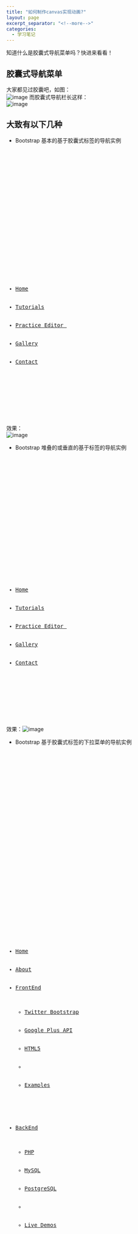 ```yaml
---
title: "如何制作canvas实现动画?"
layout: page
excerpt_separator: "<!--more-->"
categories:
  - 学习笔记
--- 
```



知道什么是胶囊式导航菜单吗？快进来看看！  
<!--more-->  
## 胶囊式导航菜单  
大家都见过胶囊吧，如图：  
![image](/assets/images/capsule.jpg)
而胶囊式导航栏长这样：  
![image](/assets/images/navigation_bars.png)    
## 大致有以下几种
- Bootstrap 基本的基于胶囊式标签的导航实例  

<pre> 
<div class="container">
    <div class="row">
        <div class="span8">
            <ul class="nav nav-pills">
                <li class="active"><a href="#">Home</a></li>
                <li><a href="#">Tutorials</a></li>
                <li><a href="#">Practice Editor </a></li>
                <li><a href="#">Gallery</a></li>
                <li><a href="#">Contact</a></li>
            </ul>
        </div>
    </div>
</div>
</pre>  
效果：  
![image](/assets/images/navigation_bar1.jpg)  
- Bootstrap 堆叠的或垂直的基于标签的导航实例 

<pre>
<div class="container">
    <div class="row">
        <div class="span8">
            <ul class="nav nav-tabs nav-stacked">
                <li class="active"><a href="#">Home</a></li>
                <li><a href="#">Tutorials</a></li>
                <li><a href="#">Practice Editor </a></li>
                <li><a href="#">Gallery</a></li>
                <li><a href="#">Contact</a></li>
            </ul>
        </div>
    </div>
</div>
</pre>
效果：![image](/assets/images/navigation_bar2.jpg)  
- Bootstrap 基于胶囊式标签的下拉菜单的导航实例 

<pre>
<!DOCTYPE html> 
<html lang="en">
<head>
    <meta charset="utf-8">
    <title>Bootstrap 基于胶囊式标签的下拉菜单的导航实例</title>
    <meta name="description" content="Bootstrap 基于胶囊式标签的下拉菜单的导航实例">
    <link href="../bootstrap/twitter-bootstrap-v2/docs/assets/css/bootstrap2.2.css" rel="stylesheet">
    <style type="text/css">
        .container {
            margin-top: 200px;
        }
    </style>
</head>
<body>
<div class="container">
    <div class="row">
        <div class="span6">
            <ul class="nav nav-pills">
                <li class="active"><a href="#">Home</a></li>
                <li><a href="#">About</a></li>
                <li class="dropdown"><a class="dropdown-toggle" data-toggle="dropdown" href="#">FrontEnd<b class="caret"></b></a>
                    <ul class="dropdown-menu">
                        <li><a href="#">Twitter Bootstrap</a></li>
                        <li><a href="#">Google Plus API</a></li>
                        <li><a href="#">HTML5</a></li>
                        <li class="divider"></li>
                        <li><a href="#">Examples</a></li>
                    </ul>
                </li>
                <li class="dropdown"><a class="dropdown-toggle" data-toggle="dropdown" href="#">BackEnd<b class="caret bottom-up"></b></a>
                    <ul class="dropdown-menu bottom-up pull-right">
                        <li><a href="#">PHP</a></li>
                        <li><a href="#">MySQL</a></li>
                        <li><a href="#">PostgreSQL</a></li>
                        <li class="divider"></li>
                        <li><a href="#">Live Demos</a></li>
                    </ul>
                </li>
            </ul>
        </div>
    </div>
</div>
<script src="../bootstrap/twitter-bootstrap-v2/docs/assets/js/jquery.js"></script>
<script src="../bootstrap/twitter-bootstrap-v2/docs/assets/js/bootstrap-dropdown.js"></script>
<script src="../bootstrap/twitter-bootstrap-v2/docs/assets/js/application.js"></script>
</body>
</html>
</pre
效果：  
![image](/assets/images/navigation_bar3.jpg)  
### 是不是很简单啊！

